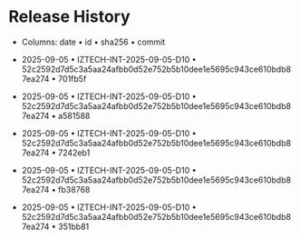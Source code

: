 # Release History

- Columns: date • id • sha256 • commit

- 2025-09-05 • IZTECH-INT-2025-09-05-D10 • 52c2592d7d5c3a5aa24afbb0d52e752b5b10dee1e5695c943ce610bdb87ea274 • 701fb5f
- 2025-09-05 • IZTECH-INT-2025-09-05-D10 • 52c2592d7d5c3a5aa24afbb0d52e752b5b10dee1e5695c943ce610bdb87ea274 • a581588
- 2025-09-05 • IZTECH-INT-2025-09-05-D10 • 52c2592d7d5c3a5aa24afbb0d52e752b5b10dee1e5695c943ce610bdb87ea274 • 7242eb1
- 2025-09-05 • IZTECH-INT-2025-09-05-D10 • 52c2592d7d5c3a5aa24afbb0d52e752b5b10dee1e5695c943ce610bdb87ea274 • fb38768
- 2025-09-05 • IZTECH-INT-2025-09-05-D10 • 52c2592d7d5c3a5aa24afbb0d52e752b5b10dee1e5695c943ce610bdb87ea274 • 351bb81
